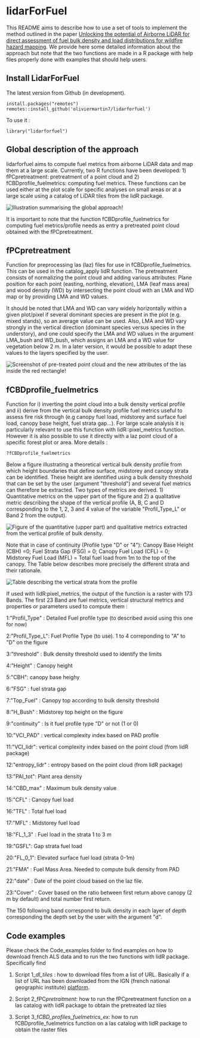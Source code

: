 # lidarForFuel

This README aims to describe how to use a set of tools to implement the method outlined in the paper [Unlocking the potential of Airborne LiDAR for direct assessment of fuel bulk density and load distributions for wildfire hazard mapping](https://www.sciencedirect.com/science/article/pii/S0168192324004544). We provide here some detailed information about the approach but note that the two functions are made in a R package with help files properly done with examples that should help users.

## Install LidarForFuel

The latest version from Github (in development).

```{r}
install.packages("remotes") 
remotes::install_github('oliviermartin7/lidarforfuel')
```

To use it :

```{r}
library("lidarforfuel")
```

## Global description of the approach

lidarforfuel aims to compute fuel metrics from airborne LiDAR data and map them at a large scale. Currently, two R functions have been developed: 1) fPCpretreatment: pretreatment of a point cloud and 2) fCBDprofile_fuelmetrics: computing fuel metrics. These functions can be used either at the plot scale for specific analyses on small areas or at a large scale using a catalog of LiDAR tiles from the lidR package.

![Illustration summarising the global approach!](img/readme_1_general.png)

It is important to note that the function fCBDprofile_fuelmetrics for computing fuel metrics/profile needs as entry a pretreated point cloud obtained with the fPCpretreatment.

## fPCpretreatment

Function for preprocessing las (laz) files for use in fCBDprofile_fuelmetrics. This can be used in the catalog_apply lidR function. The pretreatment consists of normalizing the point cloud and adding various attributes: Plane position for each point (easting, northing, elevation), LMA (leaf mass area) and wood density (WD) by intersecting the point cloud with an LMA and WD map or by providing LMA and WD values.

It should be noted that LMA and WD can vary widely horizontally within a given plot/pixel if several dominant species are present in the plot (e.g. mixed stands), so an average value can be used. Also, LMA and WD vary strongly in the vertical direction (dominant species versus species in the understory), and one could specify the LMA and WD values in the argument LMA_bush and WD_bush, which assigns an LMA and a WD value for vegetation below 2 m. In a later version, it would be possible to adapt these values to the layers specified by the user.

![Screenshot of pre-treated point cloud and the new attributes of the las inside the red rectangle!](img/fpcpretreatment.png)

## fCBDprofile_fuelmetrics

Function for i) inverting the point cloud into a bulk density vertical profile and ii) derive from the vertical bulk density profile fuel metrics useful to assess fire risk through (e.g canopy fuel load, midstorey and surface fuel load, canopy base height, fuel strata gap...). For large scale analysis it is particularly relevant to use this function with lidR::pixel_metrics function. However it is also possible to use it directly with a laz point cloud of a specific forest plot or area. More details :

```{r}
?fCBDprofile_fuelmetrics
```

Below a figure illustrating a theoretical vertical bulk density profile from which height boundaries that define surface, midstorey and canopy strata can be identified. These height are identified using a bulk density threshold that can be set by the user (argument "threshold") and several fuel metrics can therefore be extracted. Two types of metrics are derived. 1) Quantitative metrics on the upper part of the figure and 2) a qualitative metric describing the shape of the vertical profile (A, B, C and D corresponding to the 1, 2, 3 and 4 value of the variable "Profil_Type_L" or Band 2 from the output).

![Figure of the quantitative (upper part) and qualitative metrics extracted from the vertical profile of bulk density.](img/Figure_metric_description.png)

Note that in case of continuity (Profile type "D" or "4"): Canopy Base Height (CBH) =0; Fuel Strata Gap (FSG) = 0; Canopy Fuel Load (CFL) = 0; Midstorey Fuel Load (MFL) = Total fuel load from 1m to the top of the canopy. The Table below describes more precisely the different strata and their rationale.

![Table describing the vertical strata from the profile](img/Table_profile_description.PNG)

If used with lidR:pixel_metrics, the output of the function is a raster with 173 Bands. The first 23 Band are fuel metrics, vertical structural metrics and properties or parameters used to compute them :

1:"Profil_Type" : Detailed Fuel profile type (to described avoid using this one for now)

2:"Profil_Type_L": Fuel Profile Type (to use). 1 to 4 correponding to "A" to "D" on the figure

3:"threshold" : Bulk density threshold used to identify the limits

4:"Height" : Canopy height

5:"CBH": canopy base heighy

6:"FSG" : fuel strata gap

7:"Top_Fuel" : Canopy top according to bulk density threshold

8:"H_Bush" : Midstorey top height on the figure

9:"continuity" : Is it fuel profile type "D" or not (1 or 0)

10:"VCI_PAD" : vertical complexity index based on PAD profile

11:"VCI_lidr": vertical complexity index based on the point cloud (from lidR package)

12:"entropy_lidr" : entropy based on the point cloud (from lidR package)

13:"PAI_tot": Plant area density

14:"CBD_max" : Maximum bulk density value

15:"CFL" : Canopy fuel load

16:"TFL" : Total fuel load

17:"MFL" : Midstorey fuel load

18:"FL_1_3" : Fuel load in the strata 1 to 3 m

19:"GSFL": Gap strata fuel load

20:"FL_0_1": Elevated surface fuel load (strata 0-1m)

21:"FMA" : Fuel Mass Area. Needed to compute bulk density from PAD

22:"date" : Date of the point cloud based on the laz file.

23:"Cover" : Cover based on the ratio between first return above canopy (2 m by default) and total number first return. 

The 150 following band correspond to bulk density in each layer of depth corresponding the depth set by the user with the argument "d".

## Code examples

Please check the Code_examples folder to find examples on how to download french ALS data and to run the two functions with lidR package. Specifically find

1.  Script 1\_*dl_tiles* : how to download files from a list of URL. Basically if a list of URL has been downloaded from the IGN (french national geographic institute) [platform](https://geoservices.ign.fr/lidarhd#telechargementclassifiees).

2.  Script 2_fPC*pretraitment*: how to run the fPCpretreatment function on a las catalog with lidR package to obtain the pretreated laz tiles

3.  Script 3_f*CBD_profiles_fuelmetrics_ex:* how to run fCBDprofile_fuelmetrics function on a las catalog with lidR package to obtain the raster files
